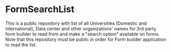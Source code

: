 # FormSearchList

This is a public repository with list of all Universities (Domestic and international), Data center and other organizations' names for 3rd party form builder to read from and make a "search option" available on forms. Note that this repository must be public in order for Form builder application to read the list. 
